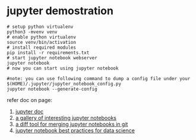 # jupyter demostration

```shell
# setup python virtualenv
python3 -mvenv venv
# enable python virtualenv
source venv/bin/activation
# install required modules
pip install -r requirements.txt
# start jupyter notebook webserver
jupyter notebook
# now you can start using jupyter notebook

#note: you can use following command to dump a config file under your $(HOME)/.jupyter/jupyter_notebook_config.py
jupyter notebook --generate-config
```
refer doc on page:
1. [jupyter doc](https://jupyter-notebook.readthedocs.io/en/stable/)
2. [a gallery of interesting jupyter notebooks](https://github.com/jupyter/jupyter/wiki/A-gallery-of-interesting-Jupyter-Notebooks)
3. [a diff tool for merging jupyter notebooks in git](https://pypi.org/project/nbdiff/)
4. [jupyter notebook best practices for data science](https://www.svds.com/jupyter-notebook-best-practices-for-data-science/)
